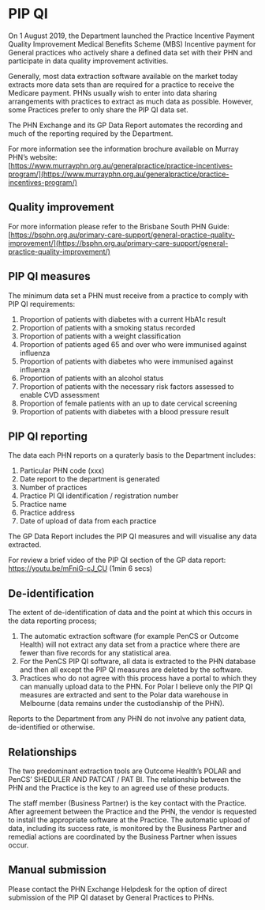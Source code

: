# PIP QI

On 1 August 2019, the Department launched the Practice Incentive Payment Quality Improvement Medical Benefits Scheme (MBS) Incentive  payment for General practices who actively share a defined data set with their PHN and participate in data quality improvement activities.

Generally, most data extraction software available on the market today extracts more data sets than are required for a practice to receive the Medicare payment. PHNs usually wish to enter into data sharing arrangements with practices to extract as much data as possible. However, some Practices prefer to only share the PIP QI data set.

The PHN Exchange and its GP Data Report automates the recording and much of the reporting required by the Department.

For more information see the information brochure available on Murray PHN’s website:  
[https://www.murrayphn.org.au/generalpractice/practice-incentives-program/](https://www.murrayphn.org.au/generalpractice/practice-incentives-program/) 

## Quality improvement

For more information please refer to the Brisbane South PHN Guide:  
[https://bsphn.org.au/primary-care-support/general-practice-quality-improvement/](https://bsphn.org.au/primary-care-support/general-practice-quality-improvement/)

## PIP QI measures

The minimum data set a PHN must receive from a practice to comply with PIP QI requirements:

1.	Proportion of patients with diabetes with a current HbA1c result
2.	Proportion of patients with a smoking status recorded
3.	Proportion of patients with a weight classification
4.	Proportion of patients aged 65 and over who were immunised against influenza
5.	Proportion of patients with diabetes who were immunised against influenza
6.	Proportion of patients with an alcohol status 
7.	Proportion of patients with the necessary risk factors assessed to enable CVD assessment
8.	Proportion of female patients with an up to date cervical screening
9.	Proportion of patients with diabetes with a blood pressure result

## PIP QI reporting

The data each PHN reports on a quraterly basis to the Department includes:

1.	Particular PHN code (xxx)
2.	Date report to the department is generated
3.	Number of practices
4.	Practice PI QI identification / registration number
5.	Practice name
6.	Practice address
7.	Date of upload of data from each practice

The GP Data Report includes the PIP QI measures and will visualise any data extracted. 

For review a brief video of the PIP QI section of the GP data report:  
<a href="https://youtu.be/mFniG-cJ_CU" target="_blank">https://youtu.be/mFniG-cJ_CU</a> (1min 6 secs)

## De-identification

The extent of de-identification of data and the point at which this occurs in the data reporting process;

1. The automatic extraction software (for example PenCS or Outcome Health) will not extract any data set from a practice where there are fewer than five records for any statistical area. 
2. For the PenCS PIP QI software, all data is extracted to the PHN database and then all except the PIP QI measures are deleted by the software. 
3. Practices who do not agree with this process have a portal to which they can manually upload data to the PHN.
For Polar I believe only the PIP QI measures are extracted and sent to the Polar data warehouse in Melbourne (data remains under the custodianship of the PHN).

Reports to the Department from any PHN do not involve any patient data, de-identified or otherwise. 

## Relationships

The two predominant extraction tools are Outcome Health’s POLAR and PenCS’ SHEDULER AND PATCAT / PAT BI. The relationship between the PHN and the Practice is the key to an agreed use of these products. 

The staff member (Business Partner) is the key contact with the Practice. After agreement between the Practice and the PHN, the vendor is requested to install the appropriate software at the Practice. The automatic upload of data, including its success rate, is monitored by the Business Partner and remedial actions are coordinated by the Business Partner when issues occur.

## Manual submission

Please contact the PHN Exchange Helpdesk for the option of direct submission of the PIP QI dataset by General Practices to PHNs.

